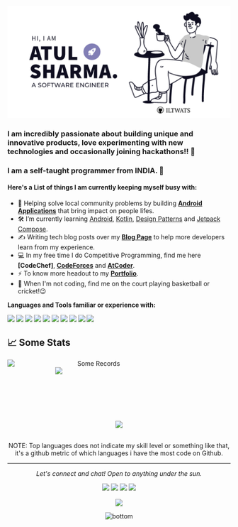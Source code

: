 <!--
**Iltwats/Iltwats** is a ✨ _special_ ✨ repository because its `README.md` (this file) appears on your GitHub profile.-->
<img src="https://github.com/Iltwats/Iltwats/raw/master/resources/gitInto.jpg" alt="Hero image">

### I am incredibly passionate about building unique and innovative products, love experimenting with new technologies and occasionally joining hackathons!! 👋
### I am a self-taught programmer from INDIA. 🔭
#### Here's a List of things I am currently keeping myself busy with:
- 🌱 Helping solve local community problems by building <ins>**Android Applications**</ins> that bring impact on people lifes.
- 🛠  I’m currently learning <ins>Android</ins>, <ins>Kotlin</ins>, <ins>Design Patterns</ins> and <ins>Jetpack Compose</ins>.
- ✍️ Writing tech blog posts over my **[Blog Page](http://prakashmajhi.medium.com/)** to help more developers learn from my experience.
- 💻 In my free time I do Competitive Programming, find me here **[CodeChef]**, **[CodeForces](https://codeforces.com/profile/Special_octo20)** and **[AtCoder](https://atcoder.jp/users/Special_octo20)**.
- ⚡ To know more headout to my **[Portfolio](http://prak899.github.io/)**.
- 👯 When I'm not coding, find me on the court playing basketball or cricket!😉<br>

**Languages and Tools familiar or experience with:**  

<code><img height="40" src="https://cdn.jsdelivr.net/gh/devicons/devicon/icons/cplusplus/cplusplus-original.svg"></code> 
<code><img height="40" src="https://cdn.jsdelivr.net/gh/devicons/devicon/icons/java/java-original.svg"></code>
<code><img height="40" src="https://cdn.jsdelivr.net/gh/devicons/devicon/icons/android/android-original.svg" /></code>
<code><img height="40" src="https://cdn.jsdelivr.net/gh/devicons/devicon/icons/kotlin/kotlin-original.svg"></code> 
<code><img height="40" src="https://cdn.jsdelivr.net/gh/devicons/devicon/icons/firebase/firebase-plain.svg"></code> 
<code><img height="40" src="https://cdn.jsdelivr.net/gh/devicons/devicon/icons/linux/linux-original.svg"></code> 
<code><img height="40" src="https://cdn.jsdelivr.net/gh/devicons/devicon/icons/mysql/mysql-original.svg"></code>
<code><img height="40" src="https://cdn.jsdelivr.net/gh/devicons/devicon/icons/git/git-original.svg"></code>
<code><img height="40" src="https://cdn.jsdelivr.net/gh/devicons/devicon/icons/mongodb/mongodb-original.svg"></code>
<code><img height="40" src="https://cdn.jsdelivr.net/gh/devicons/devicon/icons/gradle/gradle-plain.svg"></code>


## 📈 Some Stats

<div align="center">
  <div align="center">
    <a href="https://github.com/denvercoder1/github-readme-streak-stats" title="Go to Source">
      <img
        align="left"
        width="396"
        src="https://github-readme-streak-stats.herokuapp.com/?user=prak899&theme=react&border=61dafb&hide_border=true"
        alt="Some Records"
      />
    </a>
    <a href="https://github.com/anuraghazra/github-readme-stats" title="Go to Source">
      <img
        align="right"
        width="396"
        src="https://github-readme-stats.vercel.app/api?username=prak899&show_icons=true&theme=react&border_color=61dafb&hide_border=true&include_all_commits=true&count_private=true"
      />
    </a>
  </div>
  <br /><br /><br /><br /><br /><br /><br /><br />
  <div align="center" title="Go to Source">
    <a href="https://github.com/anuraghazra/github-readme-stats">
      <img
        width="335"
        align="center"
        src="https://github-readme-stats.vercel.app/api/top-langs/?username=prak899&text_color=ffffff&icon_color=61dafb&bg_color=20232a&langs_count=8&layout=compact&border_color=61dafb&hide_border=true&hide=Jupyter Notebook,CSS,Makefile,Dockerfile,HTML"
      />
    </a>
  </div>
  <br />
<p>NOTE: Top languages does not indicate my skill level or something like that, it's a github metric of which languages i have the most code on Github.</p>
<hr>
<p align="center">
   <i>Let's connect and chat! Open to anything under the sun.</i>
  <p align="center">
    <a href="https://twitter.com/Iltwats_Atul" alt="Twitter"><img src="https://raw.githubusercontent.com/jayehernandez/jayehernandez/3f5402efef9a0ae89211a6e04609558e862ca616/readme/twitter-fill.svg"></a>
    <a href="https://www.linkedin.com/in/prakash-majhi-4805361a9/" alt="Linkedin"><img src="https://raw.githubusercontent.com/jayehernandez/jayehernandez/3f5402efef9a0ae89211a6e04609558e862ca616/readme/linkedin-fill.svg"></a>
    <a href="mailto:majhi9442@gmail.com" alt="Contact me"><img src="https://raw.githubusercontent.com/jayehernandez/jayehernandez/3f5402efef9a0ae89211a6e04609558e862ca616/readme/mail-fill.svg"></a>
    <a href="https://prak899.github.io/" alt="My site"><img src="https://raw.githubusercontent.com/jayehernandez/jayehernandez/3f5402efef9a0ae89211a6e04609558e862ca616/readme/external-link-line.svg"></a>
  </p>
  <p align="center">  
     <img align="center" src="https://visitor-badge.laobi.icu/badge?page_id=Iltwats.visitor-badge"> 
  </p>
</p>

<img src="https://raw.githubusercontent.com/jayehernandez/jayehernandez/dcd7447c179f5a1131590b6ccba2223e879ab655/readme/bottom.svg" alt="bottom">
<!--
- 🔭 I’m currently working on 
- 👯 I’m looking to collaborate on ...
- 🤔 I’m looking for help with ...
- 💬 Ask me about .
- 📫 How to reach me: ...
- ⚡ Fun fact: ....
-->
<!-- <a href="https://github.com/anuraghazra/github-readme-stats">
  <img align="center" src="https://github-readme-stats.vercel.app/api/top-langs/?username=Iltwats&layout=compact&theme=radical&langs_count=10&card_width=300&hide=Makefile" />
</a>
<a href="https://github.com/anuraghazra/github-readme-stats">
  <img align="center" src="https://github-readme-stats.vercel.app/api?username=Iltwats&count_private=true&show_icons=true&theme=radical&line_height=27&v=5&include_all_commits=true" alt="Atul's github stats" />
</a> -->
